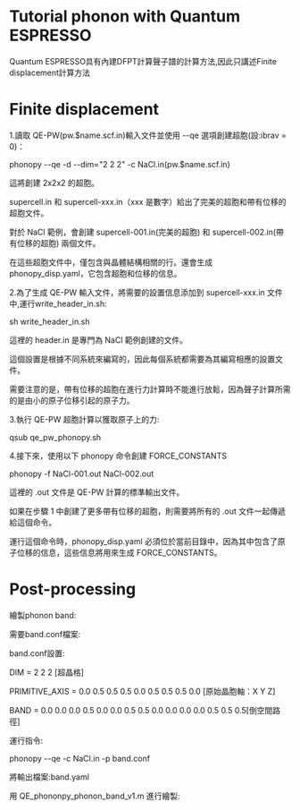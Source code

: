 # Tutorial phonon with Quantum ESPRESSO
Quantum ESPRESSO具有內建DFPT計算聲子譜的計算方法,因此只講述Finite displacement計算方法
# Finite displacement
1.讀取 QE-PW(pw.$name.scf.in)輸入文件並使用 --qe 選項創建超胞(設:ibrav = 0)：

phonopy --qe -d --dim="2 2 2" -c NaCl.in(pw.$name.scf.in)

這將創建 2x2x2 的超胞。

supercell.in 和 supercell-xxx.in（xxx 是數字）給出了完美的超胞和帶有位移的超胞文件。

對於 NaCl 範例，會創建 supercell-001.in(完美的超胞) 和 supercell-002.in(帶有位移的超胞) 兩個文件。

在這些超胞文件中，僅包含與晶體結構相關的行。還會生成 phonopy_disp.yaml，它包含超胞和位移的信息。

2.為了生成 QE-PW 輸入文件，將需要的設置信息添加到 supercell-xxx.in 文件中,運行write_header_in.sh:

sh write_header_in.sh

這裡的 header.in 是專門為 NaCl 範例創建的文件。

這個設置是根據不同系統來編寫的，因此每個系統都需要為其編寫相應的設置文件。

需要注意的是，帶有位移的超胞在進行力計算時不能進行放鬆，因為聲子計算所需的是由小的原子位移引起的原子力。

3.執行 QE-PW 超胞計算以獲取原子上的力:

qsub qe_pw_phonopy.sh

4.接下來，使用以下 phonopy 命令創建 FORCE_CONSTANTS

phonopy -f NaCl-001.out NaCl-002.out

這裡的 .out 文件是 QE-PW 計算的標準輸出文件。

如果在步驟 1 中創建了更多帶有位移的超胞，則需要將所有的 .out 文件一起傳遞給這個命令。

運行這個命令時，phonopy_disp.yaml 必須位於當前目錄中，因為其中包含了原子位移的信息，這些信息將用來生成 FORCE_CONSTANTS。

# Post-processing

繪製phonon band:

需要band.conf檔案:

band.conf設置:

DIM = 2 2 2 [超晶格]

PRIMITIVE_AXIS = 0.0 0.5 0.5  0.5 0.0 0.5  0.5 0.5 0.0 [原始晶胞軸：X Y Z]

BAND = 0.0 0.0 0.0   0.5 0.0 0.0   0.5 0.5 0.0   0.0 0.0 0.0   0.5 0.5 0.5[倒空間路徑]

運行指令:

phonopy --qe -c NaCl.in -p band.conf

將輸出檔案:band.yaml

用 QE_phononpy_phonon_band_v1.m 進行繪製:

